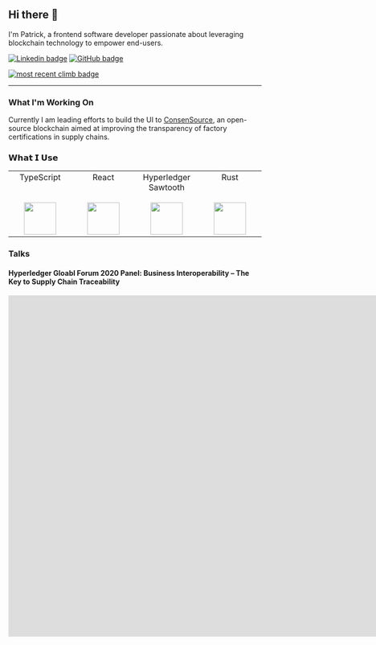 ## Hi there 👋

I'm Patrick, a frontend software developer passionate about leveraging blockchain technology to empower end-users.

[![Linkedin badge](https://img.shields.io/badge/-Connect-blue?style=flat-square&logo=Linkedin&logoColor=white)](https://www.linkedin.com/in/patrick-erichsen-ba36b6a4/)
[![GitHub badge](https://img.shields.io/github/followers/Patrick-Erichsen?label=follow&style=social)](https://github.com/Patrick-Erichsen)

[![most recent climb badge](https://img.shields.io/endpoint?url=https://su6nnbn0dk.execute-api.us-east-1.amazonaws.com/prod/getMountainProjectBadge?email=erich016@umn.edu)](https://www.mountainproject.com/user/200577529/patrick-erichsen)

<hr>

### What I'm Working On

Currently I am leading efforts to build the UI to [ConsenSource](consensource.io), an open-source blockchain aimed at improving the transparency of factory certifications in supply chains. 

### 𝗪𝗵𝗮𝘁 𝗜 𝗨𝘀𝗲

<table>
  <tbody>
    <tr valign="top">
      <td width="25%" align="center">
        <span>TypeScript</span><br><br><br>
        <img height="64px" src="https://cdn.svgporn.com/logos/typescript-icon.svg">
      </td>
      <td width="25%" align="center">
        <span>React</span><br><br><br>
        <img height="64px" src="https://cdn.svgporn.com/logos/react.svg">
      </td>
      <td width="25%" align="center">
        <span>Hyperledger Sawtooth</span><br><br>
        <img height="64px" src="./assets/Hyperledger-Sawtooth.png">
      </td>
      <td width="25%" align="center">
        <span>Rust</span><br><br><br>
        <img height="64px" src="https://cdn.svgporn.com/logos/rust.svg">
      </td>
    </tr>
  </tbody>
</table>

### Talks

#### Hyperledger Gloabl Forum 2020 Panel: Business Interoperability – The Key to Supply Chain Traceability

<iframe width="1680" height="679" src="https://www.youtube.com/embed/wqXvqHITsCU" frameborder="0" allow="accelerometer; autoplay; encrypted-media; gyroscope; picture-in-picture" allowfullscreen></iframe>
